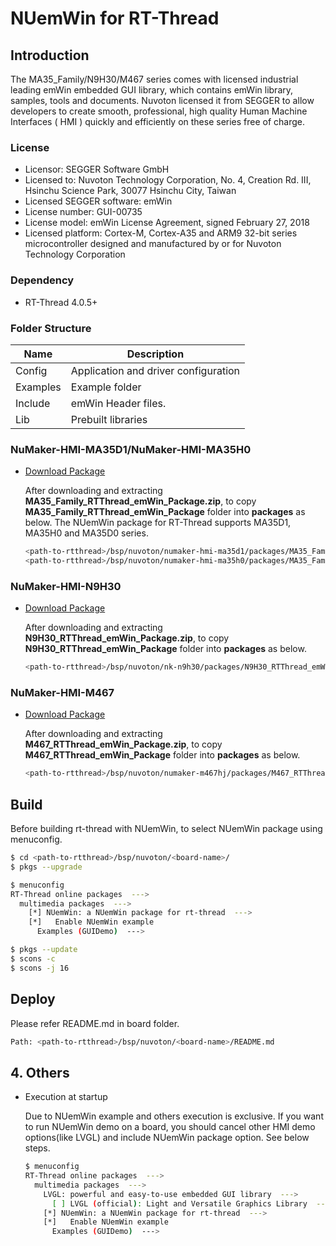 # NUemWin for RT-Thread

## **Introduction**

The MA35_Family/N9H30/M467 series comes with licensed industrial leading emWin embedded GUI library, which contains emWin library, samples, tools and documents. Nuvoton licensed it from SEGGER to allow developers to create smooth, professional, high quality Human Machine Interfaces ( HMI ) quickly and efficiently on these series free of charge.

### **License**

- Licensor:                 SEGGER Software GmbH
- Licensed to:              Nuvoton Technology Corporation, No. 4, Creation Rd. III, Hsinchu Science Park, 30077 Hsinchu City, Taiwan
- Licensed SEGGER software: emWin
- License number:           GUI-00735
- License model:            emWin License Agreement, signed February 27, 2018
- Licensed platform:        Cortex-M, Cortex-A35 and ARM9 32-bit series microcontroller designed and manufactured by or for Nuvoton Technology Corporation

### **Dependency**

- RT-Thread 4.0.5+

### **Folder Structure**

  | Name | Description |
  | ---- | ---- |
  | Config | Application and driver configuration |
  | Examples | Example folder |
  | Include  | emWin Header files. |
  | Lib  | Prebuilt libraries |

### **NuMaker-HMI-MA35D1/NuMaker-HMI-MA35H0**

- [Download Package](https://www.nuvoton.com/products/microprocessors/arm-cortex-a35-mpus/ma35d1-high-performance-edge-iiot-series/?group=Software&tab=2)

  After downloading and extracting **MA35_Family_RTThread_emWin_Package.zip**, to copy **MA35_Family_RTThread_emWin_Package** folder into **packages** as below.
  The NUemWin package for RT-Thread supports MA35D1, MA35H0 and MA35D0 series.

  ```bash
  <path-to-rtthread>/bsp/nuvoton/numaker-hmi-ma35d1/packages/MA35_Family_RTThread_emWin_Package
  <path-to-rtthread>/bsp/nuvoton/numaker-hmi-ma35h0/packages/MA35_Family_RTThread_emWin_Package
  ```

### **NuMaker-HMI-N9H30**

- [Download Package](https://www.nuvoton.com/products/microprocessors/arm9-mpus/-n9h-series/?group=Software&rt=HMI%20Library&tab=2)

  After downloading and extracting **N9H30_RTThread_emWin_Package.zip**, to copy **N9H30_RTThread_emWin_Package** folder into **packages** as below.

  ```bash
  <path-to-rtthread>/bsp/nuvoton/nk-n9h30/packages/N9H30_RTThread_emWin_Package
  ```

### **NuMaker-HMI-M467**

- [Download Package](https://www.nuvoton.com/products/microcontrollers/arm-cortex-m4-mcus/m467-ethernet-crypto-series/?group=Software&rt=HMI+Library&tab=2)

  After downloading and extracting **M467_RTThread_emWin_Package.zip**, to copy **M467_RTThread_emWin_Package** folder into **packages** as below.

  ```bash
  <path-to-rtthread>/bsp/nuvoton/numaker-m467hj/packages/M467_RTThread_emWin_Package
  ```

## **Build**

  Before building rt-thread with NUemWin, to select NUemWin package using menuconfig.

  ```bash
  $ cd <path-to-rtthread>/bsp/nuvoton/<board-name>/
  $ pkgs --upgrade

  $ menuconfig
  RT-Thread online packages  --->
    multimedia packages  --->
      [*] NUemWin: a NUemWin package for rt-thread  --->
      [*]   Enable NUemWin example
        Examples (GUIDemo)  --->

  $ pkgs --update
  $ scons -c
  $ scons -j 16
  ```

## **Deploy**

  Please refer README.md in board folder.

  ```bash
  Path: <path-to-rtthread>/bsp/nuvoton/<board-name>/README.md
  ```

## 4. **Others**

- Execution at startup

    Due to NUemWin example and others execution is exclusive. If you want to run NUemWin demo on a board, you should cancel other HMI demo options(like LVGL) and include NUemWin package option. See below steps.

  ```bash
  $ menuconfig
  RT-Thread online packages  --->
    multimedia packages  --->
      LVGL: powerful and easy-to-use embedded GUI library  --->
        [ ] LVGL (official): Light and Versatile Graphics Library  --->
      [*] NUemWin: a NUemWin package for rt-thread  --->
      [*]   Enable NUemWin example
        Examples (GUIDemo)  --->
  ```

